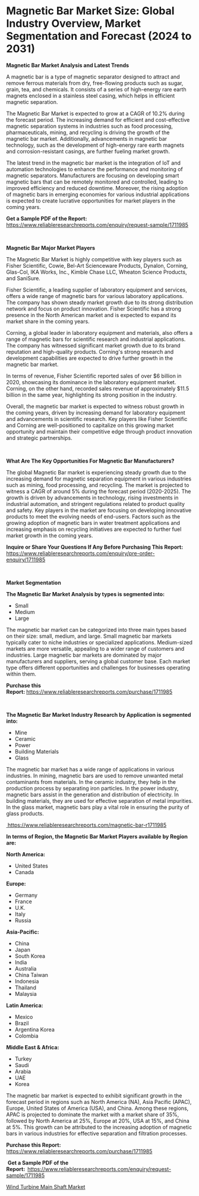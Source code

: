 <p><h1>Magnetic Bar Market Size: Global Industry Overview, Market Segmentation and Forecast (2024 to 2031)</h1></p><p><strong>Magnetic Bar Market Analysis and Latest Trends</strong></p>
<p><p>A magnetic bar is a type of magnetic separator designed to attract and remove ferrous materials from dry, free-flowing products such as sugar, grain, tea, and chemicals. It consists of a series of high-energy rare earth magnets enclosed in a stainless steel casing, which helps in efficient magnetic separation.</p><p>The Magnetic Bar Market is expected to grow at a CAGR of 10.2% during the forecast period. The increasing demand for efficient and cost-effective magnetic separation systems in industries such as food processing, pharmaceuticals, mining, and recycling is driving the growth of the magnetic bar market. Additionally, advancements in magnetic bar technology, such as the development of high-energy rare earth magnets and corrosion-resistant casings, are further fueling market growth.</p><p>The latest trend in the magnetic bar market is the integration of IoT and automation technologies to enhance the performance and monitoring of magnetic separators. Manufacturers are focusing on developing smart magnetic bars that can be remotely monitored and controlled, leading to improved efficiency and reduced downtime. Moreover, the rising adoption of magnetic bars in emerging economies for various industrial applications is expected to create lucrative opportunities for market players in the coming years.</p></p>
<p><strong>Get a Sample PDF of the Report:&nbsp;</strong> <a href="https://www.reliableresearchreports.com/enquiry/request-sample/1711985">https://www.reliableresearchreports.com/enquiry/request-sample/1711985</a></p>
<p>&nbsp;</p>
<p><strong>Magnetic Bar Major Market Players</strong></p>
<p><p>The Magnetic Bar Market is highly competitive with key players such as Fisher Scientific, Cowie, Bel-Art Scienceware Products, Dynalon, Corning, Glas-Col, IKA Works, Inc., Kimble Chase LLC, Wheaton Science Products, and SaniSure. </p><p>Fisher Scientific, a leading supplier of laboratory equipment and services, offers a wide range of magnetic bars for various laboratory applications. The company has shown steady market growth due to its strong distribution network and focus on product innovation. Fisher Scientific has a strong presence in the North American market and is expected to expand its market share in the coming years.</p><p>Corning, a global leader in laboratory equipment and materials, also offers a range of magnetic bars for scientific research and industrial applications. The company has witnessed significant market growth due to its brand reputation and high-quality products. Corning's strong research and development capabilities are expected to drive further growth in the magnetic bar market.</p><p>In terms of revenue, Fisher Scientific reported sales of over $6 billion in 2020, showcasing its dominance in the laboratory equipment market. Corning, on the other hand, recorded sales revenue of approximately $11.5 billion in the same year, highlighting its strong position in the industry.</p><p>Overall, the magnetic bar market is expected to witness robust growth in the coming years, driven by increasing demand for laboratory equipment and advancements in scientific research. Key players like Fisher Scientific and Corning are well-positioned to capitalize on this growing market opportunity and maintain their competitive edge through product innovation and strategic partnerships.</p></p>
<p>&nbsp;</p>
<p><strong>What Are The Key Opportunities For Magnetic Bar Manufacturers?</strong></p>
<p><p>The global Magnetic Bar market is experiencing steady growth due to the increasing demand for magnetic separation equipment in various industries such as mining, food processing, and recycling. The market is projected to witness a CAGR of around 5% during the forecast period (2020-2025). The growth is driven by advancements in technology, rising investments in industrial automation, and stringent regulations related to product quality and safety. Key players in the market are focusing on developing innovative products to meet the evolving needs of end-users. Factors such as the growing adoption of magnetic bars in water treatment applications and increasing emphasis on recycling initiatives are expected to further fuel market growth in the coming years.</p></p>
<p><strong>Inquire or Share Your Questions If Any Before Purchasing This Report:</strong> <a href="https://www.reliableresearchreports.com/enquiry/pre-order-enquiry/1711985">https://www.reliableresearchreports.com/enquiry/pre-order-enquiry/1711985</a></p>
<p>&nbsp;</p>
<p><strong>Market Segmentation</strong></p>
<p><strong>The Magnetic Bar Market Analysis by types is segmented into:</strong></p>
<p><ul><li>Small</li><li>Medium</li><li>Large</li></ul></p>
<p><p>The magnetic bar market can be categorized into three main types based on their size: small, medium, and large. Small magnetic bar markets typically cater to niche industries or specialized applications. Medium-sized markets are more versatile, appealing to a wider range of customers and industries. Large magnetic bar markets are dominated by major manufacturers and suppliers, serving a global customer base. Each market type offers different opportunities and challenges for businesses operating within them.</p></p>
<p><strong>Purchase this Report:&nbsp;</strong><a href="https://www.reliableresearchreports.com/purchase/1711985">https://www.reliableresearchreports.com/purchase/1711985</a></p>
<p>&nbsp;</p>
<p><strong>The Magnetic Bar Market Industry Research by Application is segmented into:</strong></p>
<p><ul><li>Mine</li><li>Ceramic</li><li>Power</li><li>Building Materials</li><li>Glass</li></ul></p>
<p><p>The magnetic bar market has a wide range of applications in various industries. In mining, magnetic bars are used to remove unwanted metal contaminants from materials. In the ceramic industry, they help in the production process by separating iron particles. In the power industry, magnetic bars assist in the generation and distribution of electricity. In building materials, they are used for effective separation of metal impurities. In the glass market, magnetic bars play a vital role in ensuring the purity of glass products.</p></p>
<p><a href="https://www.reliableresearchreports.com/magnetic-bar-r1711985">&nbsp;https://www.reliableresearchreports.com/magnetic-bar-r1711985</a></p>
<p><strong>In terms of Region, the Magnetic Bar Market Players available by Region are:</strong></p>
<p>
    <p> <strong> North America: </strong>
        <ul>
            <li>United States</li>
            <li>Canada</li>
        </ul>
        </p> 
    <p> <strong> Europe: </strong>
        <ul>
            <li>Germany</li>
            <li>France</li>
            <li>U.K.</li>
            <li>Italy</li>
            <li>Russia</li>
        </ul>
        </p> 
    <p> <strong> Asia-Pacific: </strong>
        <ul>
            <li>China</li>
            <li>Japan</li>
            <li>South Korea</li>
            <li>India</li>
            <li>Australia</li>
            <li>China Taiwan</li>
            <li>Indonesia</li>
            <li>Thailand</li>
            <li>Malaysia</li>
        </ul>
        </p> 
    <p> <strong> Latin America: </strong>
        <ul>
            <li>Mexico</li>
            <li>Brazil</li>
            <li>Argentina Korea</li>
            <li>Colombia</li>
        </ul>
        </p> 
    <p> <strong> Middle East & Africa: </strong>
        <ul>
            <li>Turkey</li>
            <li>Saudi</li>
            <li>Arabia</li>
            <li>UAE</li>
            <li>Korea</li>
        </ul>
    </p>
    </p>
<p><p>The magnetic bar market is expected to exhibit significant growth in the forecast period in regions such as North America (NA), Asia Pacific (APAC), Europe, United States of America (USA), and China. Among these regions, APAC is projected to dominate the market with a market share of 35%, followed by North America at 25%, Europe at 20%, USA at 15%, and China at 5%. This growth can be attributed to the increasing adoption of magnetic bars in various industries for effective separation and filtration processes.</p></p>
<p><strong>Purchase this Report: </strong><a href="https://www.reliableresearchreports.com/purchase/1711985">https://www.reliableresearchreports.com/purchase/1711985</a></p>
<p>&nbsp;<strong>Get a Sample PDF of the Report:&nbsp;&nbsp;</strong><a href="https://www.reliableresearchreports.com/enquiry/request-sample/1711985">https://www.reliableresearchreports.com/enquiry/request-sample/1711985</a></p>
<p><strong></strong></p>
<p><p><a href="https://github.com/RoccoManning/Market-Research-Report-List-4/blob/main/wind-turbine-main-shaft-market.md">Wind Turbine Main Shaft Market</a></p></p>